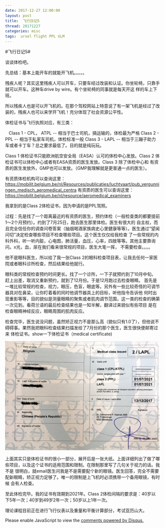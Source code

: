 ```yaml
---
date: 2017-12-27 12:00:00
layout: post
title: 	飞行日记5
thread: 20171227
categories: misc
tags:  ursel flight PPL ULM
---
```


#飞行日记5#  

谈谈体检吧。

先总结：基本上能开车的就能开飞机。。。。。

残疾人呢？其实这里残疾人可以开车，只要车经过改装和认证。你坐轮椅，只靠手就可以开车。这种车drive by wire。有个坐轮椅的同事就是每天开这
样的车上下班。

所以残疾人也是可以开飞机的。在那个驾校网站上特意说了有一架飞机是经过了改装的，残疾人也可以来学开飞机！充分体现了社会资源公平性。

体检证书与飞行执照对应，有三类：

    Class 1 - CPL， ATPL -- 相当于巴士司机，搞运输的，体检最为严格
    Class 2 - PPL -- 相当于私家车司机，体检标准一般
    Class 3 - LAPL -- 相当于三蹦子助力车或者卡丁车？总之要求最低了。目的就是纯玩玩。

Class 1 体检证书只能欧洲航空安全局（EASA）认可的体检中心发放。Class 2 体检证书可以体检中心或者有EASA资质的医生发放。Class 3 除了体检中心和
有资质的医生发放外，GMP也可以发放。（GMP我理解就是更普通一点的医生）。

有资质体检机构可以查询这里：https://mobilit.belgium.be/nl/Resources/publicaties/luchtvaart/pub_vergunningen_medisch_aeromedical_centra 
 有资质的医生可以查询这里：https://mobilit.belgium.be/nl/resource/aeromedical_examiners

我拿到的是Class 2体检证书，因为申请的是PPL驾照。

过程：先是找了一个距离最近的有资质的医生，预约体检（一般检查类的都要提前1～2个月预约）。约到了7月25日，跑去医生那里体检。医生有很大的
自主权，而且完全信任你的调查问卷答案（抽烟喝酒家族病史心里健康等等）。医生通过“望闻问切”决定检查哪些项目不检查哪些项目。这个医生仅仅给我检查
了一些常规的内科外科，听一听内脏，心电图，肺活量，血压，心率，四肢等等。其他主要靠询问。x光，血，尿在我们看来很常规的项目，医生大笔一挥，
不需要检查。。。。

他不是眼科医生，所以给了我一张Class 2的眼科检查项目表，让我去任何一家医院或者眼科诊所检查，然后结果给他就行。

眼科类的常规检查预约时间更长。找了一个诊所，一下子就预约到了10月中旬。赶上出差，取消又重新预约，就到了12月份。于是12月跑过去检查眼睛。
首先是一堆比较常规的检查，视力，眼压，色盲，眼底等。另外有一些比较奇怪的可调节器具对在鼻梁，让你盯着看的同时他调节器具上的目标，听他指令告诉他
何时出现重影等等，目的貌似是测量眼睛的聚焦或者肌肉调节范围，这一类的检查的确第一次见到。看荷兰语的最后检查结果也是一知半解，翻译过来貌似有些项目
是在检查眼睛神经反应，眼睛周围的肌肉反应。

检查完毕，医生说没问题，虽然矫正视力不是那么高（貌似只有1.0了），但他说不碍碍事。果然我把眼科检查结果扫描发给了7月份的那个医生，医生很快便邮寄过来
体检证书。show一下体检证书（medical certificate)

![](../media/PPL-medical-1.jpg)

上面其实只是体检证书的很小一部分，展开后是一张大纸。上面详细列出了做了哪些项目，以及这个证书的适用范围和限制。在限制那里写了几句关于视力的话。我不是
很明白，就email医生问我是不是需要配个新的眼镜。医生回答，完全不需要配新眼睛，矫正视力足够了。唯一的限制是上飞机时必须携带一个备用眼镜，有时候
会有人检查。

至此体检完毕。我的证书有效期到2021年。Class 2体检间隔的要求是：40岁以下5年一次；40岁到49岁2年一次；50岁以上1年一次。

理论课程目前正在进行飞行仪表以及重量和平衡计算部分，考试亚历山大。

<div id="disqus_thread"></div>
<script type="text/javascript">
    /* * * CONFIGURATION VARIABLES: EDIT BEFORE PASTING INTO YOUR WEBPAGE * * */
    var disqus_shortname = 'jiaoxianjun'; // required: replace example with your forum shortname

    /* * * DON'T EDIT BELOW THIS LINE * * */
    (function() {
        var dsq = document.createElement('script'); dsq.type = 'text/javascript'; dsq.async = true;
        dsq.src = '//' + disqus_shortname + '.disqus.com/embed.js';
        (document.getElementsByTagName('head')[0] || document.getElementsByTagName('body')[0]).appendChild(dsq);
    })();
</script>
<noscript>Please enable JavaScript to view the <a href="http://disqus.com/?ref_noscript">comments powered by Disqus.</a></noscript>


<script>
  (function(i,s,o,g,r,a,m){i['GoogleAnalyticsObject']=r;i[r]=i[r]||function(){
  (i[r].q=i[r].q||[]).push(arguments)},i[r].l=1*new Date();a=s.createElement(o),
  m=s.getElementsByTagName(o)[0];a.async=1;a.src=g;m.parentNode.insertBefore(a,m)
  })(window,document,'script','//www.google-analytics.com/analytics.js','ga');

  ga('create', 'UA-56112029-1', 'auto');
  ga('send', 'pageview');

</script>
